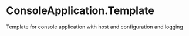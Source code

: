 # ConsoleApplication.Template
Template for console application with host and configuration and logging

